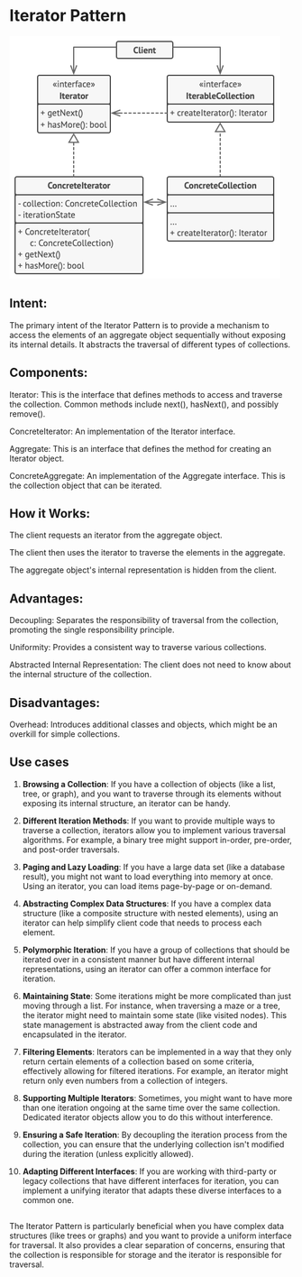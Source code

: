 # Iterator Pattern

![Structure](structure.png)

## Intent:
The primary intent of the Iterator Pattern is to provide a mechanism to access the elements of an aggregate object sequentially without exposing its internal details. It abstracts the traversal of different types of collections.

## Components:
Iterator: This is the interface that defines methods to access and traverse the collection. Common methods include next(), hasNext(), and possibly remove().

ConcreteIterator: An implementation of the Iterator interface.

Aggregate: This is an interface that defines the method for creating an Iterator object.

ConcreteAggregate: An implementation of the Aggregate interface. This is the collection object that can be iterated.

## How it Works:
The client requests an iterator from the aggregate object.

The client then uses the iterator to traverse the elements in the aggregate.

The aggregate object's internal representation is hidden from the client.

## Advantages:
Decoupling: Separates the responsibility of traversal from the collection, promoting the single responsibility principle.

Uniformity: Provides a consistent way to traverse various collections.

Abstracted Internal Representation: The client does not need to know about the internal structure of the collection.

## Disadvantages:
Overhead: Introduces additional classes and objects, which might be an overkill for simple collections.

## Use cases
1. **Browsing a Collection**:
If you have a collection of objects (like a list, tree, or graph), and you want to traverse through its elements without exposing its internal structure, an iterator can be handy.

2. **Different Iteration Methods**:
If you want to provide multiple ways to traverse a collection, iterators allow you to implement various traversal algorithms. For example, a binary tree might support in-order, pre-order, and post-order traversals.

3. **Paging and Lazy Loading**:
If you have a large data set (like a database result), you might not want to load everything into memory at once. Using an iterator, you can load items page-by-page or on-demand.

4. **Abstracting Complex Data Structures**:
If you have a complex data structure (like a composite structure with nested elements), using an iterator can help simplify client code that needs to process each element.

5. **Polymorphic Iteration**:
If you have a group of collections that should be iterated over in a consistent manner but have different internal representations, using an iterator can offer a common interface for iteration.

6. **Maintaining State**:
Some iterations might be more complicated than just moving through a list. For instance, when traversing a maze or a tree, the iterator might need to maintain some state (like visited nodes). This state management is abstracted away from the client code and encapsulated in the iterator.

7. **Filtering Elements**:
Iterators can be implemented in a way that they only return certain elements of a collection based on some criteria, effectively allowing for filtered iterations. For example, an iterator might return only even numbers from a collection of integers.

8. **Supporting Multiple Iterators**: Sometimes, you might want to have more than one iteration ongoing at the same time over the same collection. Dedicated iterator objects allow you to do this without interference.

9. **Ensuring a Safe Iteration**: By decoupling the iteration process from the collection, you can ensure that the underlying collection isn't modified during the iteration (unless explicitly allowed).

10. **Adapting Different Interfaces**: If you are working with third-party or legacy collections that have different interfaces for iteration, you can implement a unifying iterator that adapts these diverse interfaces to a common one.

##
The Iterator Pattern is particularly beneficial when you have complex data structures (like trees or graphs) and you want to provide a uniform interface for traversal. It also provides a clear separation of concerns, ensuring that the collection is responsible for storage and the iterator is responsible for traversal.
